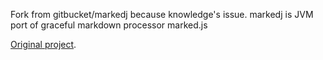 Fork from gitbucket/markedj because knowledge's issue.
markedj is JVM port of graceful markdown processor marked.js

[Original project](https://github.com/gitbucket/markedj).


